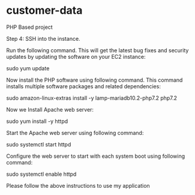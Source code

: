 # customer-data
PHP Based project

Step 4: SSH into the instance.

Run the following command. This will get the latest bug fixes and security updates by updating the software on your EC2 instance:

sudo yum update

Now install the PHP software using following command. This command installs multiple software packages and related dependencies:

sudo amazon-linux-extras install -y lamp-mariadb10.2-php7.2 php7.2

Now we Install Apache web server:

sudo yum install -y httpd

Start the Apache web server using following command:

sudo systemctl start httpd

Configure the web server to start with each system boot using following command:

sudo systemctl enable httpd

Please follow the above instructions to use my application
